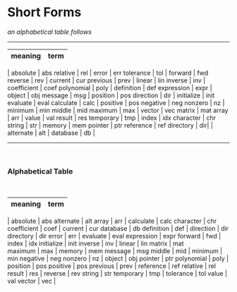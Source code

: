 # Short Forms

_an alphabetical table follows_

-----

meaning|term
-----|-------
|
absolute | abs 
relative | rel 
|
error | err 
tolerance | tol 
| 
forward | fwd 
reverse | rev 
|
current | cur
previous | prev 
|
linear | lin
inverse | inv
|
coefficient | coef
polynomial | poly
|
definition | def
expression | expr
|
object | obj
message | msg
|
position | pos
direction | dir
|
initialize | init
evaluate | eval
calculate | calc
|
positive | pos
negative | neg
nonzero | nz 
|
minimum | min
middle | mid
maximum | max 
|
vector | vec
matrix | mat 
array | arr 
| 
value | val 
result | res
temporary | tmp
|
index | idx
character | chr
string | str
|
memory | mem
pointer | ptr
reference | ref 
directory | dir|
|
alternate | alt
|
database | db
|

-----
&nbsp; &nbsp; 
### Alphabetical Table
&nbsp; &nbsp; 

meaning| term
-----|-------
|
absolute | abs 
alternate | alt
array | arr
|
calculate | calc
character | chr
coefficient | coef
|
current | cur
database | db
definition | def
|
direction | dir
directory | dir
error | err
|
evaluate | eval
expression | expr
forward | fwd
|
index | idx
initialize | init
inverse | inv
|
linear | lin
matrix | mat  
maximum | max
|
memory | mem
message | msg
middle | mid
|
minimum | min
negative | neg
nonzero | nz
|
object | obj
pointer | ptr
polynomial | poly
|
position | pos
positive | pos 
previous | prev
|
reference | ref
relative | rel  
result | res
|
reverse | rev
string | str 
temporary | tmp
|
tolerance | tol
value | val
vector | vec
|
